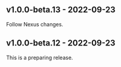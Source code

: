 ## v1.0.0-beta.13 - 2022-09-23

Follow Nexus changes.

## v1.0.0-beta.12 - 2022-09-23

This is a preparing release.